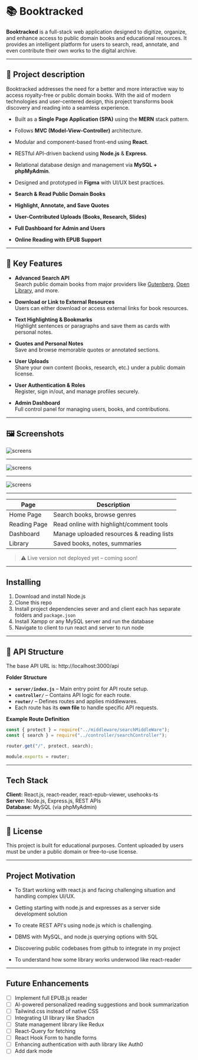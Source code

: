 # 📚 Booktracked

**Booktracked** is a full-stack web application designed to digitize, organize, and enhance access to public domain books and educational resources. It provides an intelligent platform for users to search, read, annotate, and even contribute their own works to the digital archive.

---

## 📌 Project description

Booktracked addresses the need for a better and more interactive way to access royalty-free or public domain books. With the aid of modern technologies and user-centered design, this project transforms book discovery and reading into a seamless experience.

- Built as a **Single Page Application (SPA)** using the **MERN** stack pattern.
- Follows **MVC (Model-View-Controller)** architecture.
- Modular and component-based front-end using **React**.
- RESTful API-driven backend using **Node.js** & **Express**.
- Relational database design and management via **MySQL + phpMyAdmin**.
- Designed and prototyped in **Figma** with UI/UX best practices.

- **Search & Read Public Domain Books**
- **Highlight, Annotate, and Save Quotes**
- **User-Contributed Uploads (Books, Research, Slides)**
- **Full Dashboard for Admin and Users**
- **Online Reading with EPUB Support**

---

## 🧠 Key Features

- **Advanced Search API**  
  Search public domain books from major providers like [Gutenberg](https://www.gutenberg.org/), [Open Library](https://openlibrary.org/), and more.

- **Download or Link to External Resources**  
  Users can either download or access external links for book resources.

- **Text Highlighting & Bookmarks**  
  Highlight sentences or paragraphs and save them as cards with personal notes.

- **Quotes and Personal Notes**  
  Save and browse memorable quotes or annotated sections.

- **User Uploads**  
  Share your own content (books, research, etc.) under a public domain license.

- **User Authentication & Roles**  
  Register, sign in/out, and manage profiles securely.

- **Admin Dashboard**  
  Full control panel for managing users, books, and contributions.

---

## 🖼️ Screenshots

![screens](./screens/search.png)

---

![screens](./screens/admin.png)

---

![screens](./screens/book.png)

---

| Page         | Description                               |
| ------------ | ----------------------------------------- |
| Home Page    | Search books, browse genres               |
| Reading Page | Read online with highlight/comment tools  |
| Dashboard    | Manage uploaded resources & reading lists |
| Library      | Saved books, notes, summaries             |

> ⚠️ Live version not deployed yet – coming soon!

---

## Installing

1. Download and install Node.js
2. Clone this repo
3. Install project dependencies sever and and client each has separate folders and `package.json`
4. Install Xampp or any MySQL server and run the database
5. Navigate to client to run react and server to run node

---

## 📡 API Structure

The base API URL is: http://localhost:3000/api

**Folder Structure**

- **`server/index.js`** – Main entry point for API route setup.
- **`controller/`** – Contains API logic for each route.
- **`router/`** – Defines routes and applies middlewares.
- Each route has its **own file** to handle specific API requests.

**Example Route Definition**

```js
const { protect } = require("../middleware/searchMiddleWare");
const { search } = require("../controller/searchController");

router.get("/", protect, search);

module.exports = router;
```

---

## Tech Stack

**Client:** React.js, react-reader, react-epub-viewer, usehooks-ts  
**Server:** Node.js, Express.js, REST APIs  
**Database:** MySQL (via phpMyAdmin)

---

## 📄 License

This project is built for educational purposes. Content uploaded by users must be under a public domain or free-to-use license.

---

## Project Motivation

- To Start working with react.js and facing challenging situation and handling complex UI/UX.

- Getting starting with node.js and expresses as a server side development solution

- To create REST API's using node.js which is challenging.

- DBMS with MySQL, and node.js querying options with SQL

- Discovering public codebases from github to integrate in my project

- To understand how some library works underwood like react-reader

---

## Future Enhancements

- [ ] Implement full EPUB.js reader
- [ ] AI-powered personalized reading suggestions and book summarization
- [ ] Tailwind.css instead of native CSS
- [ ] Integrating UI library like Shadcn
- [ ] State management library like Redux
- [ ] React-Query for fetching
- [ ] React Hook Form to handle forms
- [ ] Enhancing authentication with auth library like Auth0
- [ ] Add dark mode
